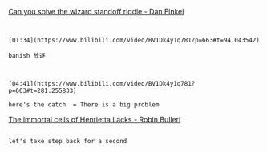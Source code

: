 [Can you solve the wizard standoff riddle - Dan Finkel](https://www.bilibili.com/video/BV1Dk4y1q781?p=663)

```ad-note


[01:34](https://www.bilibili.com/video/BV1Dk4y1q781?p=663#t=94.043542)

banish 放逐

```

```ad-note


[04:41](https://www.bilibili.com/video/BV1Dk4y1q781?p=663#t=281.255833)

here's the catch  = There is a big problem

```

[The immortal cells of Henrietta Lacks - Robin Bulleri](https://www.bilibili.com/video/BV1Dk4y1q781?p=664)

```ad-note

let's take step back for a second 

```